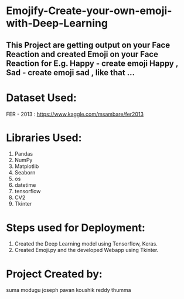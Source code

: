 # Emojify-Create-your-own-emoji-with-Deep-Learning
## This Project are getting output on your Face Reaction and created Emoji on your Face Reaction for E.g. Happy - create emoji Happy , Sad - create emoji sad , like that ...

# Dataset Used:
FER - 2013 : https://www.kaggle.com/msambare/fer2013

# Libraries Used:
1. Pandas
2. NumPy
3. Matplotlib
4. Seaborn
5. os
6. datetime
7. tensorflow
8. CV2
9. Tkinter

# Steps used for Deployment:
1. Created the Deep Learning model using Tensorflow, Keras.
2. Created Emoji.py and the developed Webapp using Tkinter.

# Project Created by:
suma modugu
joseph pavan koushik reddy thumma
